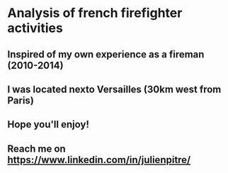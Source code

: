 # Analysis of french firefighter activities
## Inspired of my own experience as a fireman (2010-2014)
## I was located nexto Versailles (30km west from Paris)
## Hope you'll enjoy!
## Reach me on https://www.linkedin.com/in/julienpitre/
